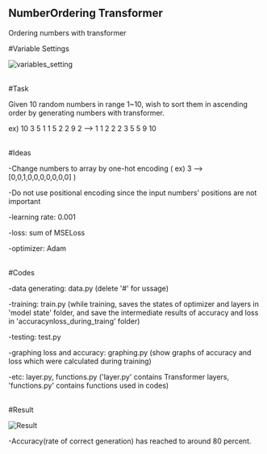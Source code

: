 ## NumberOrdering Transformer
Ordering numbers with transformer

#Variable Settings

![variables_setting](https://github.com/baesh/NumberOrdering_Transformer/assets/18441461/3753be9d-8e54-43dc-9f2b-71cf56a122a4)

<br>
#Task

Given 10 random numbers in range 1~10, wish to sort them in ascending order by generating numbers with transformer.

ex)  10 3 5 1 1 5 2 2 9 2 --> 1 1 2 2 2 3 5 5 9 10

<br>
#Ideas

-Change numbers to array by one-hot encoding ( ex) 3 --> [0,0,1,0,0,0,0,0,0,0] )

-Do not use positional encoding since the input numbers' positions are not important

-learning rate: 0.001

-loss: sum of MSELoss

-optimizer: Adam

<br>
#Codes

-data generating: data.py (delete '#' for ussage)

-training: train.py (while training, saves the states of optimizer and layers in 'model state' folder, and save the intermediate results of accuracy and loss in 'accuracynloss_during_traing' folder)

-testing: test.py

-graphing loss and accuracy: graphing.py (show graphs of accuracy and loss which were calculated during training)

-etc: layer.py, functions.py ('layer.py' contains Transformer layers, 'functions.py' contains functions used in codes)

<br>
#Result

![Result](https://github.com/baesh/NumberOrdering_Transformer/assets/18441461/8ae46cac-604b-4b66-94da-ea0334a6b549)

-Accuracy(rate of correct generation) has reached to around 80 percent.

